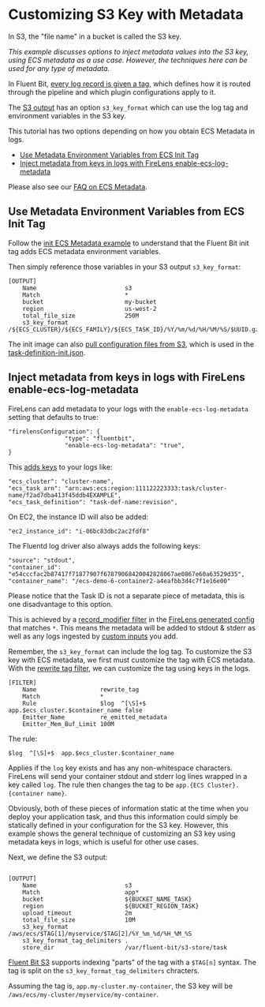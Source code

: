 # Customizing S3 Key with Metadata

In S3, the "file name" in a bucket is called the S3 key.

*This example discusses options to inject metadata values into the S3 key, using ECS metadata as a use case. However, the techniques here can be used for any type of metadata.*

In Fluent Bit, [every log record is given a tag](https://docs.fluentbit.io/manual/concepts/key-concepts), which defines how it is routed through the pipeline and which plugin configurations apply to it.

The [S3 output](https://docs.fluentbit.io/manual/pipeline/outputs/s3/) has an option `s3_key_format` which can use the log tag and environment variables in the S3 key.

This tutorial has two options depending on how you obtain ECS Metadata in logs. 
* [Use Metadata Environment Variables from ECS Init Tag](#use-metadata-environment-variables-from-ecs-init-tag)
* [ Inject metadata from keys in logs with FireLens enable-ecs-log-metadata](#inject-metadata-from-keys-in-logs-with-firelens-enable-ecs-log-metadata)

Please also see our [FAQ on ECS Metadata](https://github.com/aws-samples/amazon-ecs-firelens-examples/tree/mainline/examples/fluent-bit/metadata-s3-key/).

## Use Metadata Environment Variables from ECS Init Tag 

Follow the [init ECS Metadata example](../init-metadata/) to understand that the Fluent Bit init tag adds ECS metadata environment variables.

Then simply reference those variables in your S3 output `s3_key_format`:

```
[OUTPUT]
    Name                         s3
    Match                        *
    bucket                       my-bucket
    region                       us-west-2
    total_file_size              250M
    s3_key_format                /${ECS_CLUSTER}/${ECS_FAMILY}/${ECS_TASK_ID}/%Y/%m/%d/%H/%M/%S/$UUID.gz
```

The init image can also [pull configuration files from S3](https://github.com/aws-samples/amazon-ecs-firelens-examples/tree/mainline/examples/fluent-bit/multi-config-support), which is used in the [task-definition-init.json](task-definition-init.json).

## Inject metadata from keys in logs with FireLens enable-ecs-log-metadata

FireLens can add metadata to your logs with the `enable-ecs-log-metadata` setting that defaults to true:

```
"firelensConfiguration": {
				"type": "fluentbit",
				"enable-ecs-log-metadata": "true",
}
```

This [adds keys](https://github.com/aws/aws-for-fluent-bit/blob/mainline/troubleshooting/debugging.md#what-will-the-logs-collected-by-fluent-bit-look-like) to your logs like:
```
"ecs_cluster": "cluster-name",
"ecs_task_arn": "arn:aws:ecs:region:111122223333:task/cluster-name/f2ad7dba413f45ddb4EXAMPLE",
"ecs_task_definition": "task-def-name:revision",
```

On EC2, the instance ID will also be added:
```
"ec2_instance_id": "i-06bc83dbc2ac2fdf8"
``` 

The Fluentd log driver also always adds the following keys:
```
"source": "stdout",
"container_id": "e54cccfac2b87417f71877907f67879068420042828067ae0867e60a63529d35",
"container_name": "/ecs-demo-6-container2-a4eafbb3d4c7f1e16e00"
```

Please notice that the Task ID is not a separate piece of metadata, this is one disadvantage to this option.

This is achieved by a [record_modifier filter](https://github.com/aws-samples/amazon-ecs-firelens-under-the-hood/blob/mainline/generated-configs/fluent-bit/generated_by_firelens.conf#L21) in the [FireLens generated config](https://aws.amazon.com/blogs/containers/under-the-hood-firelens-for-amazon-ecs-tasks/) that matches `*`. This means the metadata will be added to stdout & stderr as well as any logs ingested by [custom inputs](https://github.com/aws-samples/amazon-ecs-firelens-examples/tree/mainline/examples/fluent-bit/ecs-log-collection) you add. 

Remember, the `s3_key_format` can include the log tag. To customize the S3 key with ECS metadata, we first must customize the tag with ECS metadata. With the [rewrite tag filter](https://docs.fluentbit.io/manual/pipeline/filters/rewrite-tag), we can customize the tag using keys in the logs. 

```
[FILTER]
    Name                  rewrite_tag
    Match                 *
    Rule                  $log  ^[\S]+$  app.$ecs_cluster.$container_name false
    Emitter_Name          re_emitted_metadata
    Emitter_Mem_Buf_Limit 100M
```

The rule:
```
$log  ^[\S]+$  app.$ecs_cluster.$container_name
```

Applies if the `log` key exists and has any non-whitespace characters. FireLens will send your container stdout and stderr log lines wrapped in a key called `log`. The rule then changes the tag to be `app.{ECS Cluster}.{container name}`. 

Obviously, both of these pieces of information static at the time when you deploy your application task, and thus this information could simply be statically defined in your configuration for the S3 key. However, this example shows the general technique of customizing an S3 key using metadata keys in logs, which is useful for other use cases. 

Next, we define the S3 output:

```

[OUTPUT]
    Name                         s3
    Match                        app*
    bucket                       ${BUCKET_NAME_TASK}
    region                       ${BUCKET_REGION_TASK}
    upload_timeout               2m
    total_file_size              10M
    s3_key_format                /aws/ecs/$TAG[1]/myservice/$TAG[2]/%Y_%m_%d/%H_%M_%S
    s3_key_format_tag_delimiters .
    store_dir                    /var/fluent-bit/s3-store/task
```

[Fluent Bit S3](https://docs.fluentbit.io/manual/pipeline/outputs/s3/) supports indexing "parts" of the tag with a `$TAG[n]` syntax. The tag is split on the `s3_key_format_tag_delimiters` chracters. 

Assuming the tag is, `app.my-cluster.my-container`, the S3 key will be `/aws/ecs/my-cluster/myservice/my-container`. 


